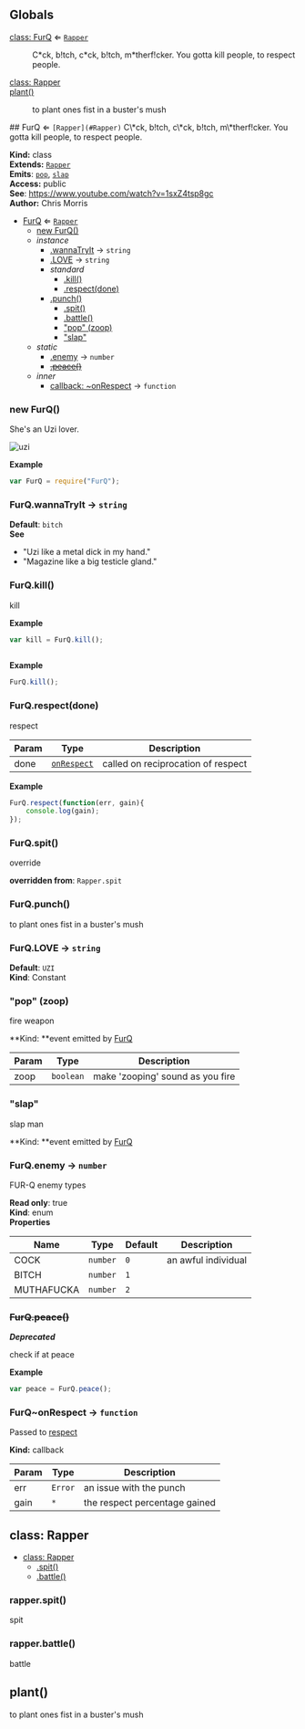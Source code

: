 ## Globals
<dl>
<dt><a href="#FurQ">class: FurQ</a> ⇐ <code><a href="#Rapper">Rapper</a></code></dt>
<dd><p>C*ck, b!tch, c*ck, b!tch, m*therf!cker. You gotta kill people, to respect people.</p>
</dd>
<dt><a href="#Rapper">class: Rapper</a></dt>
<dd></dd>
<dt><a href="#plant">plant()</a></dt>
<dd><p>to plant ones fist in a buster&#39;s mush</p>
</dd>
</dl>
<a name="FurQ"></a>
## FurQ ⇐ <code>[Rapper](#Rapper)</code>
C\*ck, b!tch, c\*ck, b!tch, m\*therf!cker. You gotta kill people, to respect people.

**Kind:** class  
**Extends:** <code>[Rapper](#Rapper)</code>  
**Emits**: <code>[pop](#FurQ#event_pop)</code>, <code>[slap](#FurQ#event_slap)</code>  
**Access:** public  
**See**: https://www.youtube.com/watch?v=1sxZ4tsp8gc  
**Author:** Chris Morris  

* [FurQ](#FurQ) ⇐ <code>[Rapper](#Rapper)</code>
  * [new FurQ()](#new_FurQ_new)
  * _instance_
	  * [.wannaTryIt](#FurQ#wannaTryIt) → <code>string</code>
	  * [.LOVE](#FurQ#LOVE) → <code>string</code>
    * _standard_
  	  * [.kill()](#FurQ#kill)
  	  * [.respect(done)](#FurQ#respect)
    * [.punch()](#FurQ#punch)
	  * [.spit()](#FurQ#spit)
	  * [.battle()](#Rapper#battle) 
	  * ["pop" (zoop)](#FurQ#event_pop)
	  * ["slap"](#FurQ#event_slap)    
  * _static_
    * [.enemy](#FurQ.enemy) → <code>number</code>
    * ~~[.peace()](#FurQ.peace)~~
  * _inner_
    * [callback: ~onRespect](#FurQ..onRespect) → <code>function</code>
    
<a name="new_FurQ_new"></a>
### new FurQ()
She's an Uzi lover. 

![uzi](https://sampleface.co.uk/wp-content/uploads/2013/07/fur-q-uzi-lover.png)

**Example**  
```js
var FurQ = require("FurQ");
```
<a name="FurQ#wannaTryIt"></a>
### FurQ.wannaTryIt → <code>string</code>
**Default**: `bitch`  
**See**

- "Uzi like a metal dick in my hand."
- "Magazine like a big testicle gland."

<a name="FurQ#kill"></a>
### FurQ.kill()
kill

**Example**  
```js
var kill = FurQ.kill();
    
```
**Example**  
```js
FurQ.kill();
```
<a name="FurQ#respect"></a>
### FurQ.respect(done)
respect

| Param | Type | Description |
| --- | --- | --- |
| done | <code>[onRespect](#FurQ..onRespect)</code> | called on reciprocation of respect |

**Example**  
```js
FurQ.respect(function(err, gain){
    console.log(gain);
});
```
<a name="FurQ#spit"></a>
### FurQ.spit()
override

**overridden from**: `Rapper.spit`

<a name="FurQ#punch"></a>
### FurQ.punch()
to plant ones fist in a buster's mush

<a name="FurQ#LOVE"></a>
### FurQ.LOVE → <code>string</code>
**Default**: `UZI`  
**Kind**: Constant  

<a name="FurQ#event_pop"></a>
### "pop" (zoop)
fire weapon

**Kind: **event emitted by [FurQ]()

| Param | Type | Description |
| --- | --- | --- |
| zoop | <code>boolean</code> | make 'zooping' sound as you fire |

<a name="FurQ#event_slap"></a>
### "slap"
slap man

**Kind: **event emitted by [FurQ]()

<a name="FurQ.enemy"></a>
### FurQ.enemy → <code>number</code>
FUR-Q enemy types

**Read only**: true  
**Kind**: enum  
**Properties**

| Name | Type | Default | Description |
| --- | --- | --- | --- |
| COCK | <code>number</code> | `0` | an awful individual |
| BITCH | <code>number</code> | `1` |  |
| MUTHAFUCKA | <code>number</code> | `2` |  |

<a name="FurQ.peace"></a>
### ~~FurQ.peace()~~
***Deprecated***

check if at peace

**Example**  
```js
var peace = FurQ.peace();
```
<a name="FurQ..onRespect"></a>
### FurQ~onRespect → <code>function</code>
Passed to [respect](#FurQ#respect)

**Kind:** callback

| Param | Type | Description |
| --- | --- | --- |
| err | <code>Error</code> | an issue with the punch |
| gain | <code>\*</code> | the respect percentage gained |

<a name="Rapper"></a>
## class: Rapper

* [class: Rapper](#Rapper)
  * [.spit()](#Rapper#spit)
  * [.battle()](#Rapper#battle)

<a name="Rapper#spit"></a>
### rapper.spit()
spit

<a name="Rapper#battle"></a>
### rapper.battle()
battle

<a name="plant"></a>
## plant()
to plant ones fist in a buster's mush

